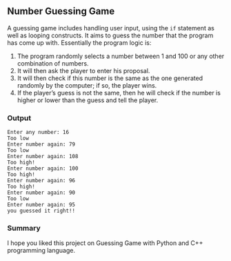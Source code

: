 ## Number Guessing Game

A guessing game includes handling user input, using the `if` statement as well as looping constructs. It aims to guess the number that the program has come up with. Essentially the program logic is:
 1. The program randomly selects a number between 1 and 100 or any other combination of numbers.
 2. It will then ask the player to enter his proposal.
 3. It will then check if this number is the same as the one generated randomly by the computer; if so, the player wins.
 4. If the player’s guess is not the same, then he will check if the number is higher or lower than the guess and tell the player.

### Output

```
Enter any number: 16 
Too low
Enter number again: 79 
Too low
Enter number again: 108
Too high!
Enter number again: 100
Too high!
Enter number again: 96
Too high!
Enter number again: 90
Too low
Enter number again: 95
you guessed it right!!
```

### Summary

I hope you liked this project on Guessing Game with Python and C++ programming language.